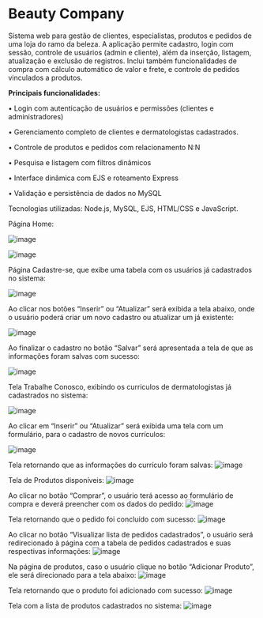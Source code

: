 # Beauty Company
Sistema web para gestão de clientes, especialistas, produtos e pedidos de uma loja do ramo da beleza. A aplicação permite cadastro, login com sessão, controle de usuários (admin e cliente), além da inserção, listagem, atualização e exclusão de registros. Inclui também funcionalidades de compra com cálculo automático de valor e frete, e controle de pedidos vinculados a produtos.

**Principais funcionalidades:**

• Login com autenticação de usuários e permissões (clientes e administradores)

• Gerenciamento completo de clientes e dermatologistas cadastrados.

• Controle de produtos e pedidos com relacionamento N:N

• Pesquisa e listagem com filtros dinâmicos

• Interface dinâmica com EJS e roteamento Express

• Validação e persistência de dados no MySQL

Tecnologias utilizadas:
Node.js, MySQL, EJS, HTML/CSS e JavaScript.

Página Home:

![image](https://github.com/user-attachments/assets/2578278a-5011-463b-b12a-7d79e8230942)

![image](https://github.com/user-attachments/assets/bbfc08bc-e96f-4420-91a1-10bfecdb2ddf)

Página Cadastre-se, que exibe uma tabela com os usuários já cadastrados no sistema:

![image](https://github.com/user-attachments/assets/0fb35e1a-03c7-404e-bfc5-57f1c8bb002e)

Ao clicar nos botões “Inserir” ou “Atualizar” será exibida a tela abaixo, onde o usuário poderá criar um novo cadastro ou atualizar um já existente:

![image](https://github.com/user-attachments/assets/4de81e2a-71f9-4f4a-b3d7-c07a91436e28)

Ao finalizar o cadastro no botão “Salvar” será apresentada a tela de que as informações foram salvas com sucesso:

![image](https://github.com/user-attachments/assets/477f698c-410b-4dbe-aca4-7b3c55f46be1)

Tela Trabalhe Conosco, exibindo os curriculos de dermatologistas já cadastrados no sistema:

![image](https://github.com/user-attachments/assets/921e85fc-68f4-47ab-9400-5b8411904437)


Ao clicar em “Inserir” ou “Atualizar” será exibida uma tela com um formulário, para o cadastro de novos currículos:

![image](https://github.com/user-attachments/assets/d6c460b8-46d6-4e26-b011-74cedaafbdd8)

Tela retornando que as informações do currículo foram salvas:
![image](https://github.com/user-attachments/assets/990764c0-222d-4bac-9b95-2862676aaefe)

Tela de Produtos disponíveis:
![image](https://github.com/user-attachments/assets/d84e0679-8c90-4c0e-9a50-3f8fbbb28eb6)

Ao clicar no botão “Comprar”, o usuário terá acesso ao formulário de compra e deverá preencher com os dados do pedido:
![image](https://github.com/user-attachments/assets/73ea7cbc-f153-4a81-ba85-365ae34550e2)

Tela retornando que o pedido foi concluído com sucesso:
![image](https://github.com/user-attachments/assets/3bfa2cd4-ea2f-413f-a6cf-e086fab22696)

Ao clicar no botão “Visualizar lista de pedidos cadastrados”, o usuário será redirecionado à página com a tabela de pedidos cadastrados e suas respectivas informações:
![image](https://github.com/user-attachments/assets/06166d87-b9a3-4232-83b5-9c861a2766d0)

Na página de produtos, caso o usuário clique no botão “Adicionar Produto”, ele será direcionado para a tela abaixo:
![image](https://github.com/user-attachments/assets/ce9f0391-32c3-44d7-aebc-d503e53886ea)

Tela retornando que o produto foi adicionado com sucesso:
![image](https://github.com/user-attachments/assets/91afe17f-77e7-4411-b1e9-1907b1af1c2b)

Tela com a lista de produtos cadastrados no sistema:
![image](https://github.com/user-attachments/assets/2f3a756f-a417-4d7f-b436-4728899deeb9)











